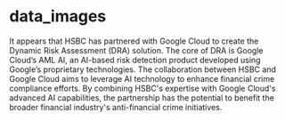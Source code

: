 # data_images


It appears that HSBC has partnered with Google Cloud to create the Dynamic Risk Assessment (DRA) solution. The core of DRA is Google Cloud’s AML AI, an AI-based risk detection product developed using Google’s proprietary technologies.
The collaboration between HSBC and Google Cloud aims to leverage AI technology to enhance financial crime compliance efforts. By combining HSBC's expertise with Google Cloud's advanced AI capabilities, the partnership has the potential to benefit the broader financial industry's anti-financial crime initiatives. 
